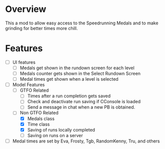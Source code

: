 # Overview

This a mod to allow easy access to the Speedrunning Medals and to make grinding for better times more chill.

# Features

- [ ] UI features
  - [ ] Medals get shown in the rundown screen for each level
  - [ ] Medals counter gets shown in the Select Rundown Screen
  - [ ] Medal times get shown when a level is selected

- [ ] Model Features
  - [ ] GTFO Related
    - [ ] Times after a run completion gets saved
    - [ ] Check and deactivate run saving if CConsole is loaded
    - [ ] Send a message in chat when a new PB is obtained.
  - [ ] Non GTFO Related
    - [x] Medals class
    - [x] Time class
    - [x] Saving of runs locally completed
    - [ ] Saving on runs on a server
       
- [ ] Medal times are set by Eva, Frosty, Tgb, RandomKenny, Tru, and others
